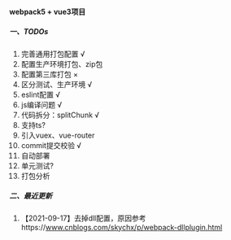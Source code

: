 #### webpack5 + vue3项目

##### 一、TODOs
1. 完善通用打包配置 √
2. 配置生产环境打包、zip包
3. 配置第三库打包 ×
4. 区分测试、生产环境 √
5. eslint配置 √
7. js编译问题 √
8. 代码拆分：splitChunk √
9. 支持ts?
10. 引入vuex、vue-router
11. commit提交校验 √
12. 自动部署
13. 单元测试?
14. 打包分析

##### 二、最近更新
1. 【2021-09-17】去掉dll配置，原因参考https://www.cnblogs.com/skychx/p/webpack-dllplugin.html

